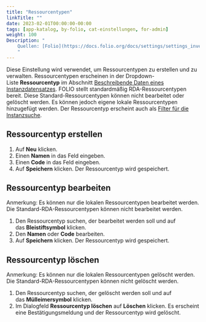 ```yaml
---
title: "Ressourcentypen"
linkTitle: ""
date: 2023-02-01T00:00:00-00:00
tags: [app-katalog, by-folio, cat-einstellungen, for-admin]
weight: 100
Description: "
    Quellen: [Folio](https://docs.folio.org/docs/settings/settings_inventory/settings_inventory/#settings--inventory--resource-types) & [GBV](https://info.gbv.de/display/FOLIOGBVEXTERN/Einstellungen+(Katalog):+Ressourcentypen)
    "
---
```


Diese Einstellung wird verwendet, um Ressourcentypen zu erstellen und zu verwalten. Ressourcentypen erscheinen in der Dropdown-Liste **Ressourcentyp** im Abschnitt [Beschreibende Daten eines Instanzdatensatzes](https://info.gbv.de/display/FOLIOGBVEXTERN/Folio%3A+Instanzdatensatz+manuell+in+FOLIO+erstellen). FOLIO stellt standardmäßig RDA-Ressourcentypen bereit. Diese Standard-Ressourcentypen können nicht bearbeitet oder gelöscht werden. Es können jedoch eigene lokale Ressourcentypen hinzugefügt werden. Der Ressourcentyp erscheint auch als [Filter für die Instanzsuche](https://info.gbv.de/display/FOLIOGBVEXTERN/Folio%3A+Datensatz+suchen+im+Katalog).

## Ressourcentyp erstellen

1.  Auf **Neu** klicken.
2.  Einen **Namen** in das Feld eingeben.
3.  Einen **Code** in das Feld eingeben.
4.  Auf **Speichern** klicken. Der Ressourcentyp wird gespeichert.

## Ressourcentyp bearbeiten

Anmerkung: Es können nur die lokalen Ressourcentypen bearbeitet werden. Die Standard-RDA-Ressourcentypen können nicht bearbeitet werden.

1.  Den Ressourcentyp suchen, der bearbeitet werden soll und auf das **Bleistiftsymbol** klicken.
2.  Den **Namen** oder **Code** bearbeiten.
3.  Auf **Speichern** klicken. Der Ressourcentyp wird gespeichert.

## Ressourcentyp löschen

Anmerkung: Es können nur die lokalen Ressourcentypen gelöscht werden. Die Standard-RDA-Ressourcentypen können nicht gelöscht werden.

1.  Den Ressourcentyp suchen, der gelöscht werden soll und auf das **Mülleimersymbol** klicken.
2.  Im Dialogfeld **Ressourcentyp löschen** auf **Löschen** klicken. Es erscheint eine Bestätigungsmeldung und der Ressourcentyp wird gelöscht.
